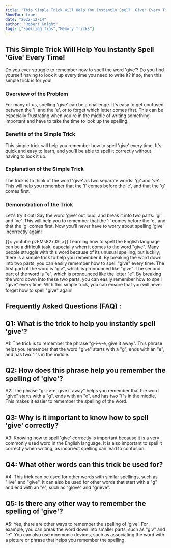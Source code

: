 ```yaml
---
title: "This Simple Trick Will Help You Instantly Spell 'Give' Every Time!"
ShowToc: true 
date: "2022-12-14"
author: "Robert Knight" 
tags: ["Spelling Tips","Memory Tricks"]
---
```

## This Simple Trick Will Help You Instantly Spell 'Give' Every Time!

Do you ever struggle to remember how to spell the word 'give'? Do you find yourself having to look it up every time you need to write it? If so, then this simple trick is for you! 

### Overview of the Problem

For many of us, spelling 'give' can be a challenge. It's easy to get confused between the 'i' and the 'e', or to forget which letter comes first. This can be especially frustrating when you're in the middle of writing something important and have to take the time to look up the spelling. 

### Benefits of the Simple Trick

This simple trick will help you remember how to spell 'give' every time. It's quick and easy to learn, and you'll be able to spell it correctly without having to look it up. 

### Explanation of the Simple Trick

The trick is to think of the word 'give' as two separate words: 'gi' and 've'. This will help you remember that the 'i' comes before the 'e', and that the 'g' comes first. 

### Demonstration of the Trick

Let's try it out! Say the word 'give' out loud, and break it into two parts: 'gi' and 've'. This will help you to remember that the 'i' comes before the 'e', and that the 'g' comes first. Now you'll never have to worry about spelling 'give' incorrectly again!

{{< youtube pzEMs82xJSI >}} 
Learning how to spell the English language can be a difficult task, especially when it comes to the word "give". Many people struggle with this word because of its unusual spelling, but luckily, there is a simple trick to help you remember it. By breaking the word down into two parts, you can easily remember how to spell "give" every time. The first part of the word is "giv", which is pronounced like "give". The second part of the word is "e", which is pronounced like the letter "e". By breaking the word down into these two parts, you can easily remember how to spell "give" every time. With this simple trick, you can ensure that you will never forget how to spell "give" again!

## Frequently Asked Questions (FAQ) :
## Q1: What is the trick to help you instantly spell 'give'?
A1: The trick is to remember the phrase "g-i-v-e, give it away".  This phrase helps you remember that the word "give" starts with a "g", ends with an "e", and has two "i"s in the middle. 

## Q2: How does this phrase help you remember the spelling of 'give'?
A2: The phrase "g-i-v-e, give it away" helps you remember that the word "give" starts with a "g", ends with an "e", and has two "i"s in the middle. This makes it easier to remember the spelling of the word.

## Q3: Why is it important to know how to spell 'give' correctly?
A3: Knowing how to spell 'give' correctly is important because it is a very commonly used word in the English language. It is also important to spell it correctly when writing, as incorrect spelling can lead to confusion.

## Q4: What other words can this trick be used for?
A4: This trick can be used for other words with similar spellings, such as "live" and "give". It can also be used for other words that start with a "g" and end with an "e", such as "glove" and "grieve".

## Q5: Is there any other way to remember the spelling of 'give'?
A5: Yes, there are other ways to remember the spelling of 'give'. For example, you can break the word down into smaller parts, such as "giv" and "e". You can also use mnemonic devices, such as associating the word with a picture or phrase that helps you remember the spelling.





